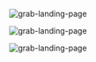 ![grab-landing-page](https://github.com/SeifAbdElrhman/HPC/blob/main/Assignment3/Assignment3/Pi_gif/ezgif.com-gif-maker.gif)

![grab-landing-page](https://github.com/SeifAbdElrhman/HPC/blob/main/Assignment3/Assignment3/Pi_gif/Error.png)

![grab-landing-page](https://github.com/SeifAbdElrhman/HPC/blob/main/Assignment3/Assignment3/Pi_gif/Integration_Error.png)
